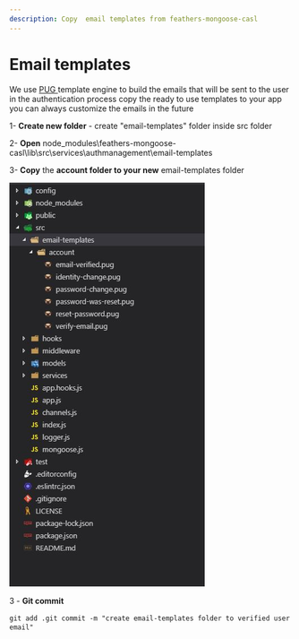 ```yaml
---
description: Copy  email templates from feathers-mongoose-casl
---
```


# Email templates

We use [PUG ](https://pugjs.org/api/getting-started.html)template engine to build the emails that will be sent to the user in the authentication process copy the ready to use templates to your app you can always customize the emails in the future

1- **Create new folder** - create "email-templates" folder inside src folder

2- **Open** node\_modules\feathers-mongoose-casl\lib\src\services\authmanagement\email-templates

3- **Copy** the **account folder to your new** email-templates folder

![](../../.gitbook/assets/capture%20%281%29.JPG)

3 - **Git commit**

```text
git add .git commit -m "create email-templates folder to verified user email"
```

